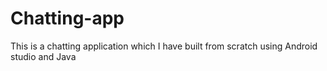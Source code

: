 # Chatting-app
This is a chatting application which I have built from scratch using Android studio and Java 
